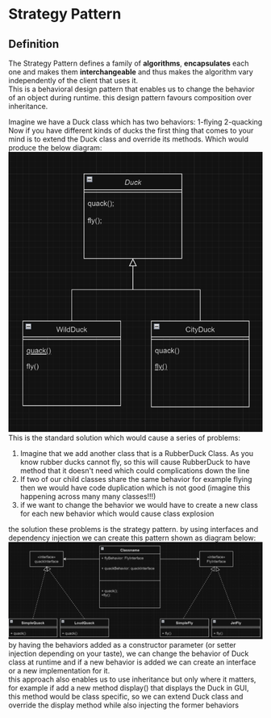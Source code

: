 # Strategy Pattern

## Definition
The Strategy Pattern defines a family of **algorithms**, **encapsulates** each one and makes them **interchangeable** and thus makes the algorithm vary independently of the client that uses it.<br />
This is a behavioral design pattern that enables us to change the behavior of an object during runtime. this design pattern favours composition over inheritance.<br />

Imagine we have a Duck class which has two behaviors: 1-flying 2-quacking<br />
Now if you have different kinds of ducks the first thing that comes to your mind is to extend the Duck class and override its methods. Which would produce the below diagram:<br />
![img.png](img.png)<br />
This is the standard solution which would cause a series of problems:
1. Imagine that we add another class that is a RubberDuck Class. As you know rubber ducks cannot fly, so this will cause RubberDuck to have method that it doesn't need which could complications down the line
2. If two of our child classes share the same behavior for example flying then we would have code duplication which is not good (imagine this happening across many many classes!!!)
3. if we want to change the behavior we would have to create a new class for each new behavior which would cause class explosion

the solution these problems is the strategy pattern. by using interfaces and dependency injection we can create this pattern shown as diagram below:
![img_1.png](img_1.png)<br />
by having the behaviors added as a constructor parameter (or setter injection depending on your taste), we can change the behavior of Duck class at runtime and if a new behavior is added we can create an interface or a new implementation for it.<br />
this approach also enables us to use inheritance but only where it matters, for example if add a new method display() that displays the Duck in GUI, this method would be class specific, so we can extend Duck class and override
the display method while also injecting the former behaviors 